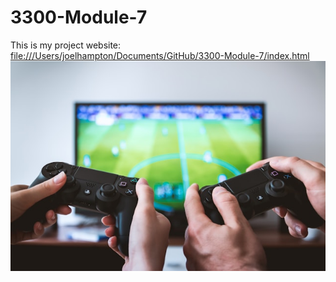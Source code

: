 # 3300-Module-7

This is my project website: [file:///Users/joelhampton/Documents/GitHub/3300-Module-7/index.html](file:///Users/joelhampton/Documents/GitHub/3300-Module-7/index.html)
![Project Image](jeshoots-com-eCktzGjC-iU-unsplash.jpg)
